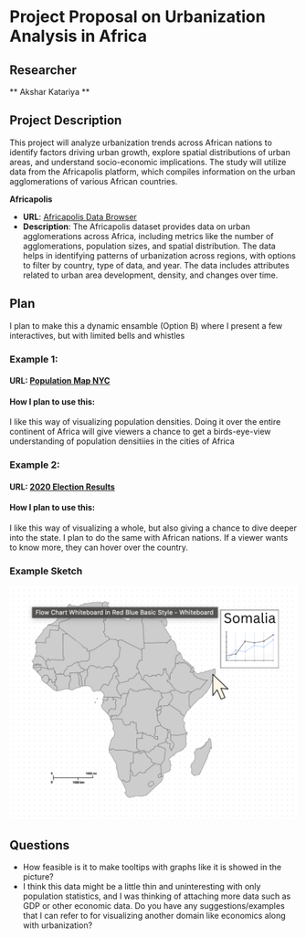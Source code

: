 # Project Proposal on Urbanization Analysis in Africa

## Researcher
** Akshar Katariya **

## Project Description
This project will analyze urbanization trends across African nations to identify factors driving urban growth, explore spatial distributions of urban areas, and understand socio-economic implications. The study will utilize data from the Africapolis platform, which compiles information on the urban agglomerations of various African countries.

**Africapolis**
   - **URL**: [Africapolis Data Browser](https://africapolis.org/en/data?country=Angola&keyfigure=numAgglos&menu=browser&type=abs&year=2020)
   - **Description**: The Africapolis dataset provides data on urban agglomerations across Africa, including metrics like the number of agglomerations, population sizes, and spatial distribution. The data helps in identifying patterns of urbanization across regions, with options to filter by country, type of data, and year. The data includes attributes related to urban area development, density, and changes over time.


## Plan
I plan to make this a dynamic ensamble (Option B) where I present a few interactives, but with limited bells and whistles

### Example 1:
#### URL: [Population Map NYC](http://manpopex.us)
#### How I plan to use this:
I like this way of visualizing population densities. Doing it over the entire continent of Africa will give viewers a chance to get a birds-eye-view understanding of 
population densitiies in the cities of Africa

### Example 2:
#### URL: [2020 Election Results](https://www.nytimes.com/interactive/2020/11/03/us/elections/results-president.html)
#### How I plan to use this:
I like this way of visualizing a whole, but also giving a chance to dive deeper into the state. I plan to do the same with African nations. If a viewer wants to know more, they can hover over the country. 

### Example Sketch

![alt text](https://github.com/aksharkatariya/interactive_viz/blob/c387bc5610cc9542d3a42a6d3ef8921b485d77c1/Screenshot%202024-11-09%20at%2020.57.18.png?raw=true)


## Questions
- How feasible is it to make tooltips with graphs like it is showed in the picture?
- I think this data might be a little thin and uninteresting with only population statistics, and I was thinking of attaching more data such as GDP or other economic data. Do you have any suggestions/examples that I can refer to for visualizing another domain like economics along with urbanization?

